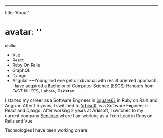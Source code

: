 ---

title: 'About'

# avatar: ''

skills:

- Vue
- React
- Ruby On Rails
- GraphQL
- Django
- Angular
  ---Young and energetic individual with result oriented approach. I have acquired a Bachelor of Computer Science (BSCS) Honours from FAST NUCES, Lahore, Pakistan.

I started my career as a Software Engineer in [Square63](https://www.square63.com/) in Ruby on Rails and Angular. After 1.5 years, I switched to [Arbisoft](https://arbisoft.com/) as a Software Engineer in React and Django. After working 2 years at Arbisoft, I switched to my current company [Sendoso](https://sendoso.com/) where I am working as a Tech Lead in Ruby on Rails and Vue.

Technologies I have been working on are:
